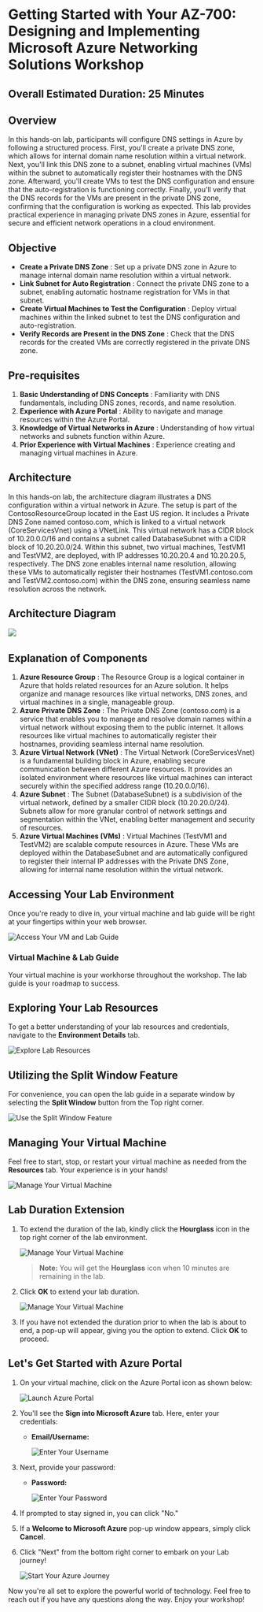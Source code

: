 # Getting Started with Your AZ-700: Designing and Implementing Microsoft Azure Networking Solutions Workshop

## Overall Estimated Duration: 25 Minutes

## Overview

In this hands-on lab, participants will configure DNS settings in Azure by following a structured process. First, you'll create a private DNS zone, which allows for internal domain name resolution within a virtual network. Next, you'll link this DNS zone to a subnet, enabling virtual machines (VMs) within the subnet to automatically register their hostnames with the DNS zone. Afterward, you'll create VMs to test the DNS configuration and ensure that the auto-registration is functioning correctly. Finally, you'll verify that the DNS records for the VMs are present in the private DNS zone, confirming that the configuration is working as expected. This lab provides practical experience in managing private DNS zones in Azure, essential for secure and efficient network operations in a cloud environment.

## Objective

   - **Create a Private DNS Zone** : Set up a private DNS zone in Azure to manage internal domain name resolution within a virtual network.
   - **Link Subnet for Auto Registration** : Connect the private DNS zone to a subnet, enabling automatic hostname registration for VMs in that subnet.
   - **Create Virtual Machines to Test the Configuration** : Deploy virtual machines within the linked subnet to test the DNS configuration and auto-registration.
   - **Verify Records are Present in the DNS Zone** : Check that the DNS records for the created VMs are correctly registered in the private DNS zone.

## Pre-requisites

1. **Basic Understanding of DNS Concepts** : Familiarity with DNS fundamentals, including DNS zones, records, and name resolution.
1. **Experience with Azure Portal** : Ability to navigate and manage resources within the Azure Portal.
1. **Knowledge of Virtual Networks in Azure** : Understanding of how virtual networks and subnets function within Azure.
1. **Prior Experience with Virtual Machines** : Experience creating and managing virtual machines in Azure.


## Architecture

In this hands-on lab, the architecture diagram illustrates a DNS configuration within a virtual network in Azure. The setup is part of the ContosoResourceGroup located in the East US region. It includes a Private DNS Zone named contoso.com, which is linked to a virtual network (CoreServicesVnet) using a VNetLink. This virtual network has a CIDR block of 10.20.0.0/16 and contains a subnet called DatabaseSubnet with a CIDR block of 10.20.20.0/24. Within this subnet, two virtual machines, TestVM1 and TestVM2, are deployed, with IP addresses 10.20.20.4 and 10.20.20.5, respectively. The DNS zone enables internal name resolution, allowing these VMs to automatically register their hostnames (TestVM1.contoso.com and TestVM2.contoso.com) within the DNS zone, ensuring seamless name resolution across the network.

## Architecture Diagram

   ‎![](../media/az700-m1-unit6.png)

## Explanation of Components

1. **Azure Resource Group** : The Resource Group is a logical container in Azure that holds related resources for an Azure solution. It helps organize and manage resources like virtual networks, DNS zones, and virtual machines in a single, manageable group.
1. **Azure Private DNS Zone** : The Private DNS Zone (contoso.com) is a service that enables you to manage and resolve domain names within a virtual network without exposing them to the public internet. It allows resources like virtual machines to automatically register their hostnames, providing seamless internal name resolution.
1. **Azure Virtual Network (VNet)** : The Virtual Network (CoreServicesVnet) is a fundamental building block in Azure, enabling secure communication between different Azure resources. It provides an isolated environment where resources like virtual machines can interact securely within the specified address range (10.20.0.0/16).
1. **Azure Subnet** : The Subnet (DatabaseSubnet) is a subdivision of the virtual network, defined by a smaller CIDR block (10.20.20.0/24). Subnets allow for more granular control of network settings and segmentation within the VNet, enabling better management and security of resources.
1. **Azure Virtual Machines (VMs)** : Virtual Machines (TestVM1 and TestVM2) are scalable compute resources in Azure. These VMs are deployed within the DatabaseSubnet and are automatically configured to register their internal IP addresses with the Private DNS Zone, allowing for internal name resolution within the virtual network.

## Accessing Your Lab Environment
 
Once you're ready to dive in, your virtual machine and lab guide will be right at your fingertips within your web browser.
 
![Access Your VM and Lab Guide](../media/labguide-1.png)

### Virtual Machine & Lab Guide
 
Your virtual machine is your workhorse throughout the workshop. The lab guide is your roadmap to success.
 
## Exploring Your Lab Resources
 
To get a better understanding of your lab resources and credentials, navigate to the **Environment Details** tab.
 
![Explore Lab Resources](../media/env-1.png)
 
## Utilizing the Split Window Feature
 
For convenience, you can open the lab guide in a separate window by selecting the **Split Window** button from the Top right corner.
 
![Use the Split Window Feature](../media/spl.png)
 
## Managing Your Virtual Machine
 
Feel free to start, stop, or restart your virtual machine as needed from the **Resources** tab. Your experience is in your hands!
 
![Manage Your Virtual Machine](../media/res.png)

## **Lab Duration Extension**

1. To extend the duration of the lab, kindly click the **Hourglass** icon in the top right corner of the lab environment. 

    ![Manage Your Virtual Machine](../media/gext.png)

    >**Note:** You will get the **Hourglass** icon when 10 minutes are remaining in the lab.

2. Click **OK** to extend your lab duration.
 
   ![Manage Your Virtual Machine](../media/gext2.png)

3. If you have not extended the duration prior to when the lab is about to end, a pop-up will appear, giving you the option to extend. Click **OK** to proceed.
 
## Let's Get Started with Azure Portal
 
1. On your virtual machine, click on the Azure Portal icon as shown below:
 
   ![Launch Azure Portal](../media/sc900-image(1).png)

2. You'll see the **Sign into Microsoft Azure** tab. Here, enter your credentials:
 
   - **Email/Username:** <inject key="AzureAdUserEmail"></inject>
 
       ![Enter Your Username](../media/sc900-image-1.png)
 
3. Next, provide your password:
 
   - **Password:** <inject key="AzureAdUserPassword"></inject>
 
     ![Enter Your Password](../media/sc900-image-2.png)
 
4. If prompted to stay signed in, you can click "No."
 
5. If a **Welcome to Microsoft Azure** pop-up window appears, simply click **Cancel**.
 
6. Click "Next" from the bottom right corner to embark on your Lab journey!
 
   ![Start Your Azure Journey](../media/sc900-image(3).png)
 
Now you're all set to explore the powerful world of technology. Feel free to reach out if you have any questions along the way. Enjoy your workshop!
